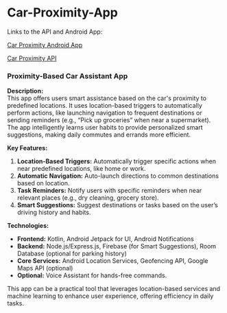 # Car-Proximity-App

Links to the API and Android App:

[Car Proximity Android App
](https://github.com/JordanCampbell1/Car-Proximity-App-Android)

[Car Proximity API](https://github.com/JordanCampbell1/Car-Proximity-App-API)

### Proximity-Based Car Assistant App

**Description:**  
This app offers users smart assistance based on the car's proximity to predefined locations. It uses location-based triggers to automatically perform actions, like launching navigation to frequent destinations or sending reminders (e.g., “Pick up groceries” when near a supermarket). The app intelligently learns user habits to provide personalized smart suggestions, making daily commutes and errands more efficient.

**Key Features:**
1. **Location-Based Triggers:** Automatically trigger specific actions when near predefined locations, like home or work.
2. **Automatic Navigation:** Auto-launch directions to common destinations based on location.
3. **Task Reminders:** Notify users with specific reminders when near relevant places (e.g., dry cleaning, grocery store).
4. **Smart Suggestions:** Suggest destinations or tasks based on the user’s driving history and habits.

**Technologies:**
- **Frontend:** Kotlin, Android Jetpack for UI, Android Notifications
- **Backend:** Node.js/Express.js, Firebase (for Smart Suggestions), Room Database (optional for parking history)
- **Core Services:** Android Location Services, Geofencing API, Google Maps API (optional)
- **Optional:** Voice Assistant for hands-free commands.

This app can be a practical tool that leverages location-based services and machine learning to enhance user experience, offering efficiency in daily tasks.
